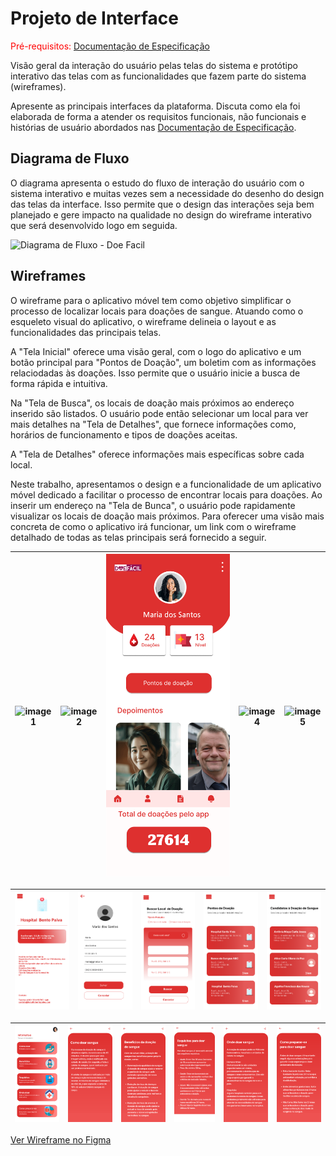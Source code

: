 
# Projeto de Interface

<span style="color:red">Pré-requisitos: <a href="2-Especificação do Projeto.md"> Documentação de Especificação</a></span>

Visão geral da interação do usuário pelas telas do sistema e protótipo interativo das telas com as funcionalidades que fazem parte do sistema (wireframes).

 Apresente as principais interfaces da plataforma. Discuta como ela foi elaborada de forma a atender os requisitos funcionais, não funcionais e histórias de usuário abordados nas <a href="2-Especificação do Projeto.md"> Documentação de Especificação</a>.

## Diagrama de Fluxo

O diagrama apresenta o estudo do fluxo de interação do usuário com o sistema interativo e  muitas vezes sem a necessidade do desenho do design das telas da interface. Isso permite que o design das interações seja bem planejado e gere impacto na qualidade no design do wireframe interativo que será desenvolvido logo em seguida.

![Diagrama de Fluxo - Doe Facil](https://github.com/ICEI-PUC-Minas-PMV-ADS/Doe-Facil/assets/83494301/42cff400-3d50-4c3a-9b28-14dcd03b85d3)


## Wireframes

O wireframe para o aplicativo móvel tem como objetivo simplificar o processo de localizar locais para doações de sangue. Atuando como o esqueleto visual do aplicativo, o wireframe delineia o layout e as funcionalidades das principais telas.

A "Tela Inicial" oferece uma visão geral, com o logo do aplicativo e um botão principal para "Pontos de Doação", um boletim com as informações relaciodadas às doações. Isso permite que o usuário inicie a busca de forma rápida e intuitiva.

Na "Tela de Busca", os locais de doação mais próximos ao endereço inserido são listados. O usuário pode então selecionar um local para ver mais detalhes na "Tela de Detalhes", que fornece informações como, horários de funcionamento e tipos de doações aceitas.

A "Tela de Detalhes" oferece informações mais específicas sobre cada local.

Neste trabalho, apresentamos o design e a funcionalidade de um aplicativo móvel dedicado a facilitar o processo de encontrar locais para doações. Ao inserir um endereço na "Tela de Bunca", o usuário pode rapidamente visualizar os locais de doação mais próximos. Para oferecer uma visão mais concreta de como o aplicativo irá funcionar, um link com o wireframe detalhado de todas as telas principais será fornecido a seguir.

| ![image1](https://github.com/ICEI-PUC-Minas-PMV-ADS/Doe-Facil/assets/54285614/93cfef55-6982-4153-8d70-aa8a37c7d0c6) | ![image2](https://github.com/ICEI-PUC-Minas-PMV-ADS/Doe-Facil/assets/54285614/2683fff4-d2d3-46cc-a107-ba6feea02d26) | ![image3](img/tela-inicial.png) | ![image4](https://github.com/ICEI-PUC-Minas-PMV-ADS/Doe-Facil/assets/54285614/3ac6388a-c132-4faa-8077-aa10ed7422e7) | ![image5](https://github.com/ICEI-PUC-Minas-PMV-ADS/Doe-Facil/assets/54285614/f1374a5f-dd17-4743-9868-c132d5c89528) |
|:---:|:---:|:---:|:---:|:---:|

| ![image6](img/detalhes-local.png) | ![image7](img/editar-perfil.png) | ![image8](img/tela-busca.png) | ![image9](img/pontos-doacao.png) | ![image10](img/candidatos-doacao.png) |
|:---:|:---:|:---:|:---:|:---:|

| ![image11](img/informativo.png) | ![image12](img/como-doar.png) | ![image13](img/beneficios.png) | ![image14](img/requisitos.png) | ![image15](img/onde-doar.png) | ![image16](img/como-preparar.png) |
|:---:|:---:|:---:|:---:|:---:|:---:| 



[Ver Wireframe no Figma](https://www.figma.com/proto/ayFGk3K3zU8JpS4x3daFPa/Doe-F%C3%A1cil?page-id=0%3A1&type=design&node-id=1-191&viewport=-171%2C578%2C0.5&t=9WVyUNJxGYlCKk5K-1&scaling=scale-down&starting-point-node-id=1%3A31&mode=design)

 
